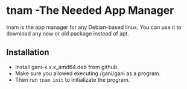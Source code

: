# tnam -The Needed App Manager
tnam is the app manager for any Debian-based linux. You can use it to download any new or old package instead of apt.

## Installation
- Install gani-x.x.x_amd64.deb from github.
- Make sure you allowed executing /gani/gani as a program.
- Then run ```tnam init``` to initializate the program.
